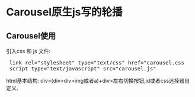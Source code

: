 # Carousel原生js写的轮播  
## Carousel使用  
引入css 和 js 文件:    
<pre>
 link rel="stylesheet" type="text/css" href="carousel.css   
 script type="text/javascript" src="carousel.js" 
</pre>    
  
  html基本结构: div\>(div\>div\>img或者a)+div\>左右切换按钮,id或者css选择器自定义.
  
<pre>
    <div id="banner">
    <div id="banner_img" class="banner_img">
    <a href="###"><img \src="1.png"/></a>
    <a href="###"><img \src="2.png"/></a>
    <a href="###"><img \src="3.png"/></a>
    <a href="###"><img \src="4.png"/></a>
    </div>
    <div class="btn">
    <a href="###" class="prev"></a>
    <a href="###" class="next"></a>
    </div>
    </div>
</pre> 
